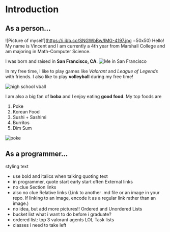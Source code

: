 # Introduction
## As a person...
![Picture of myself](https://i.ibb.co/SNGWbBw/IMG-4197.jpg =50x50)
Hello! My name is Vincent and I am currently a 4th year from Marshall College and am majoring in Math-Computer Science. 


I was born and raised in **San Francisco, CA**.
![Me in San Francisco](https://scontent-lax3-2.cdninstagram.com/v/t51.2885-15/43390357_253966275268230_5905271204842037320_n.jpg?stp=dst-jpg_e35&_nc_ht=scontent-lax3-2.cdninstagram.com&_nc_cat=106&_nc_ohc=RvCzL9HePa4AX_e3J72&edm=ALQROFkBAAAA&ccb=7-5&ig_cache_key=MTkwNDk5MzkwNDAwNjM1Mjg2OA%3D%3D.2-ccb7-5&oh=00_AT-DXsk-_oss6om_xPem9603jKQ0QtxDbq-usSzd-1t8ew&oe=633DE075&_nc_sid=30a2ef)

In my free time, I like to play games like _Valorant_ and _League of Legends_ with friends. I also like to play **volleyball** during my free time!

![high school vball](https://scontent-lax3-2.cdninstagram.com/v/t51.2885-15/57606671_425474461603095_2247210508659190537_n.jpg?stp=dst-jpg_e35&_nc_ht=scontent-lax3-2.cdninstagram.com&_nc_cat=103&_nc_ohc=LcKDaajJ4_cAX9Cslre&edm=ALdeuSgBAAAA&ccb=7-5&oh=00_AT-lFMR8eAdUlzve2k0Zok5hZvKroCDjdNSXV8cdoNMFvA&oe=633DB72B&_nc_sid=d2677f)

I am also a big fan of **boba** and I enjoy eating **good food**. My top foods are
1. Poke
2. Korean Food
3. Sushi + Sashimi
4. Burritos
5. Dim Sum

![poke](https://img.ctykit.com/cdn/ca-liberty-station/images/tr:w-1800/user1640621175.jpg)


## As a programmer...



styling text
- use bold and italics when talking
quoting text
- in programmer, quote start early start often
External links
- no clue
Section links
- also no clue
Relative links (Link to another .md file or an image in your repo. If linking to an image, encode it as a regular link rather than an image.)
- no idea, but add more pictures!!
Ordered and Unordered Lists
- bucket list what i want to do before i graduate?
- ordered list: top 3 valorant agents LOL
Task lists
- classes i need to take left
